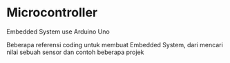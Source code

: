 # Microcontroller
Embedded System use Arduino Uno

Beberapa referensi coding untuk membuat Embedded System, dari mencari nilai sebuah sensor dan contoh beberapa projek 
